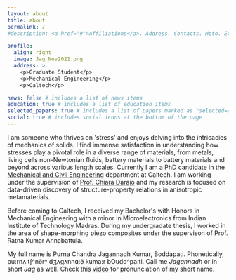 ```yaml
---
layout: about
title: about
permalink: /
#description: <a href="#">Affiliations</a>. Address. Contacts. Moto. Etc.

profile:
  align: right
  image: Jag_Nov2021.png
  address: >
    <p>Graduate Student</p>
    <p>Mechanical Engineering</p>
    <p>Caltech</p>

news: false # includes a list of news items
education: true # includes a list of education items
selected_papers: true # includes a list of papers marked as "selected={true}"
social: true # includes social icons at the bottom of the page
---
```


I am someone who thrives on 'stress' and enjoys delving into the intricacies of mechanics of solids. I find immense satisfaction in understanding how stresses play a pivotal role in a diverse range of materials, from metals, living cells non-Newtonian fluids, battery materials to battery materials and beyond across various length scales. Currently I am a PhD candidate in the [Mechanical and Civil Engineering](https://mce.caltech.edu/) department at Caltech. I am working under the supervision of [Prof. Chiara Daraio](http://www.daraio.caltech.edu/) and my research is focused on data-driven discovery of structure-property relations in anisotropic metamaterials.

Before coming to Caltech, I received my Bachelor's with Honors in Mechanical Engineering with a minor in Microelectronics from Indian Institute of Technology Madras. During my undergradate thesis, I worked in the area of shape-morphing piezo composites under the supervison of Prof. Ratna Kumar Annabattula.

My full name is Purna Chandra Jagannadh Kumar, Boddapati. Phonetically, pu:rnʌ tʃ^nðr^ dʒʌgʌnnɑ:ð kuma:r bOudd^pa:ti. Call me _Jagannadh_ or in short _Jag_ as well.
Check this [video](https://www.youtube.com/watch?v=LE0iLFzz0nA) for pronunciation of my short name.
